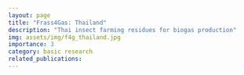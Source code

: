 ```yaml
---
layout: page
title: "Frass4Gas: Thailand"
description: "Thai insect farming residues for biogas production"
img: assets/img/f4g_thailand.jpg
importance: 3
category: basic research
related_publications:
---
```


